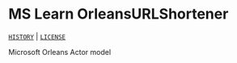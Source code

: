 # MS Learn OrleansURLShortener

[`HISTORY`](./HISTORY.md) | [`LICENSE`](./LICENSE)

Microsoft Orleans Actor model
